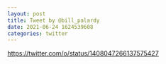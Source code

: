 ```yaml
--- 
layout: post 
title: Tweet by @bill_palardy 
date: 2021-06-24 1624539608 
categories: twitter 
--- 
```

https://twitter.com/o/status/1408047266137575427